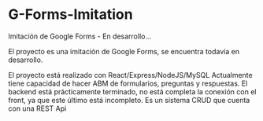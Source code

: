 # G-Forms-Imitation
Imitación de Google Forms - En desarrollo...

El proyecto es una imitación de Google Forms, se encuentra todavía en desarrollo.

El proyecto está realizado con React/Express/NodeJS/MySQL
Actualmente tiene capacidad de hacer ABM de formularios, preguntas y respuestas.
El backend está prácticamente terminado, no está completa la conexión con el front,
ya que este último está incompleto.
Es un sistema CRUD que cuenta con una REST Api
